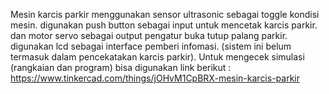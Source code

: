 Mesin karcis parkir menggunakan sensor ultrasonic sebagai toggle kondisi mesin. digunakan push button sebagai input untuk mencetak karcis parkir. dan motor servo sebagai output pengatur buka tutup palang parkir. digunakan lcd sebagai interface pemberi infomasi. (sistem ini belum termasuk dalam pencekatakan karcis parkir). 
Untuk mengecek simulasi (rangkaian dan program) bisa digunakan link berikut :
https://www.tinkercad.com/things/jOHvM1CpBRX-mesin-karcis-parkir
